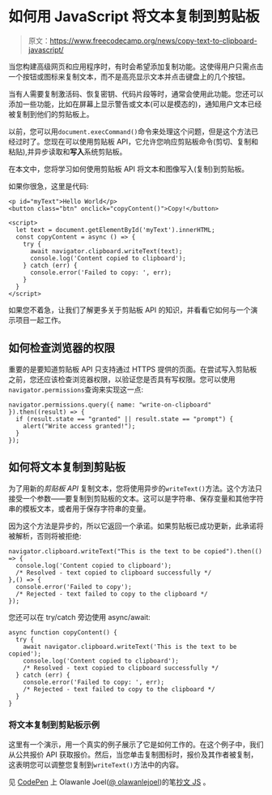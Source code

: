 # 如何用 JavaScript 将文本复制到剪贴板

> 原文：<https://www.freecodecamp.org/news/copy-text-to-clipboard-javascript/>

当您构建高级网页和应用程序时，有时会希望添加复制功能。这使得用户只需点击一个按钮或图标来复制文本，而不是高亮显示文本并点击键盘上的几个按钮。

当有人需要复制激活码、恢复密钥、代码片段等时，通常会使用此功能。您还可以添加一些功能，比如在屏幕上显示警告或文本(可以是模态的)，通知用户文本已经被复制到他们的剪贴板上。

以前，您可以用`document.execCommand()`命令来处理这个问题，但是这个方法已经过时了。您现在可以使用剪贴板 API，它允许您响应剪贴板命令(剪切、复制和粘贴),并异步读取和**写入**系统剪贴板。

在本文中，您将学习如何使用剪贴板 API 将文本和图像写入(复制)到剪贴板。

如果你很急，这里是代码:

```
<p id="myText">Hello World</p>
<button class="btn" onclick="copyContent()">Copy!</button>

<script>
  let text = document.getElementById('myText').innerHTML;
  const copyContent = async () => {
    try {
      await navigator.clipboard.writeText(text);
      console.log('Content copied to clipboard');
    } catch (err) {
      console.error('Failed to copy: ', err);
    }
  }
</script> 
```

如果您不着急，让我们了解更多关于剪贴板 API 的知识，并看看它如何与一个演示项目一起工作。

## 如何检查浏览器的权限

重要的是要知道剪贴板 API 只支持通过 HTTPS 提供的页面。在尝试写入剪贴板之前，您还应该检查浏览器权限，以验证您是否具有写权限。您可以使用`navigator.permissions`查询来实现这一点:

```
navigator.permissions.query({ name: "write-on-clipboard" }).then((result) => {
  if (result.state == "granted" || result.state == "prompt") {
    alert("Write access granted!");
  }
}); 
```

## 如何将文本复制到剪贴板

为了用新的*剪贴板 API* 复制文本，您将使用异步的`writeText()`方法。这个方法只接受一个参数——要复制到剪贴板的文本。这可以是字符串、保存变量和其他字符串的模板文本，或者用于保存字符串的变量。

因为这个方法是异步的，所以它返回一个承诺。如果剪贴板已成功更新，此承诺将被解析，否则将被拒绝:

```
navigator.clipboard.writeText("This is the text to be copied").then(() => {
  console.log('Content copied to clipboard');
  /* Resolved - text copied to clipboard successfully */
},() => {
  console.error('Failed to copy');
  /* Rejected - text failed to copy to the clipboard */
}); 
```

您还可以在 try/catch 旁边使用 async/await:

```
async function copyContent() {
  try {
    await navigator.clipboard.writeText('This is the text to be copied');
    console.log('Content copied to clipboard');
    /* Resolved - text copied to clipboard successfully */
  } catch (err) {
    console.error('Failed to copy: ', err);
    /* Rejected - text failed to copy to the clipboard */
  }
} 
```

### 将文本复制到剪贴板示例

这里有一个演示，用一个真实的例子展示了它是如何工作的。在这个例子中，我们从公共报价 API 获取报价。然后，当您单击复制图标时，报价及其作者被复制，这表明您可以调整您复制到`writeText()`方法中的内容。

见 [CodePen](https://codepen.io) 上 Olawanle Joel([@ olawanlejoel](https://codepen.io/olawanlejoel))的笔[抄文 JS](https://codepen.io/olawanlejoel/pen/MWGLXyX) 。